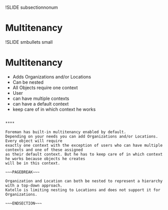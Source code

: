 !SLIDE subsectionnonum
# Multitenancy

!SLIDE smbullets small
# Multitenancy

* Adds Organizations and/or Locations
 * Can be nested
* All Objects require one context
* User
 * can have multiple contexts
 * can have a default context
 * keep care of in which context he works

~~~SECTION:handouts~~~

****

Foreman has built-in multitenancy enabled by default. 
Depending on your needs you can add Organizations and/or Locations. Every object will require 
exactly one context with the exception of users who can have multiple contexts and one of these assigned
as their default context. But he has to keep care of in which context he works because objects he creates
will be in this context.

~~~PAGEBREAK~~~

Organization and Location can both be nested to represent a hierarchy with a top-down approach.
Katello is limiting nesting to Locations and does not support it for Organizations.

~~~ENDSECTION~~~
